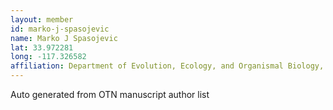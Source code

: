 ```yaml
---
layout: member
id: marko-j-spasojevic
name: Marko J Spasojevic
lat: 33.972281
long: -117.326582
affiliation: Department of Evolution, Ecology, and Organismal Biology, University of California Riverside, California, USA
---
```


Auto generated from OTN manuscript author list

